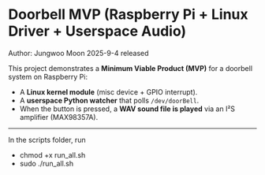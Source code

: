 # Doorbell MVP (Raspberry Pi + Linux Driver + Userspace Audio)
Author: Jungwoo Moon
2025-9-4 released 

This project demonstrates a **Minimum Viable Product (MVP)** for a doorbell system on Raspberry Pi:
- A **Linux kernel module** (misc device + GPIO interrupt).
- A **userspace Python watcher** that polls `/dev/doorBell`.
- When the button is pressed, a **WAV sound file is played** via an I²S amplifier (MAX98357A).

---

In the scripts folder, run 
- chmod +x run_all.sh
- sudo ./run_all.sh
